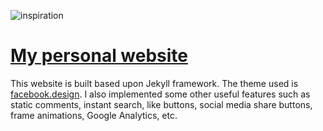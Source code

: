 ![inspiration](https://raw.githubusercontent.com/andy-lee0913/andy-lee0913.github.io/blob/master/assets/images/inspiration.JPG?token=ALOAm2CARy9J21XU2MiHHah68pnmSjZBks5baxe2wA%3D%3D)

# [My personal website][]
This website is built based upon Jekyll framework. The theme used is [facebook.design][]. I also implemented some other useful features
such as static comments, instant search, like buttons, social media share buttons, frame animations, Google Analytics, etc.

<!--refs-->

[My personal website]: https://andy-lee0913.github.io/
[facebook.design]: http://facebook.design/
